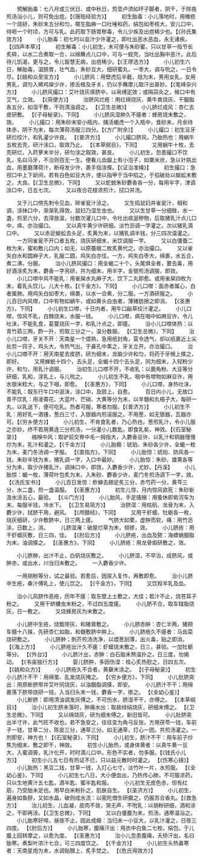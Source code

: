 <!-- { "loadSidebar": true } -->
　　预解胎毒：七八月或三伏日、或中秋日，剪壶卢须如环子脚者，阴干，于除夜煎汤浴小儿，则可免出痘。【《唐珤经验方》】
　　初生胎毒：小儿落地时，用橄榄一个烧研，朱砂末五分和匀，嚼生脂麻一口吐唾和药，绢包如枣核大，安儿口中，待咂一个时顷，方可与乳。此药取下肠胃秽毒，令儿少疾及出痘稀少也。【《孙氏集效方》】
　　小儿胎毒：初七时以韭汁少许灌之，即吐出恶水恶血，永无诸疾。 【《四声本草》】
　　初生解毒：小儿初生，未可便与朱砂蜜，只以甘草一指节长炙碎，以水二合煮取一合，以绵蘸点儿口中，可与一蚬壳，当吐出胸中恶汁。此后待儿饥渴，更与之，令儿智慧无病，出痘稀少。【《王璆选方》】
　　小儿初生六日，解胎毒，温肠胃，壮气血，朱砂豆大，细研蜜丸，一枣大，调与吮之，一日令尽。【《姚和众至宝方》】
　　小儿脐风：用壁虎后半截，焙为末，男用女乳，女用男乳，调匀入稀鸡屎少许，掺舌根及牙关，仍以手蘸摩儿取汗出甚妙。【《笔峰杂兴方》】
　　小儿脐风撮口：艾叶烧灰填脐中，以帛缚定效；或隔蒜灸之，候口中有艾气，立效。 【《简便方》】
　　治脐风烂疮：用红绵烧灰、黄牛粪烧灰、干胭脂各五分，如湿干敷，干则清油调之。 【《卫生总微》】
　　小儿脐烂成风：杏仁去皮研敷。 【《子母秘录》，下同】
　　小儿脐风湿肿久不瘥者：蜂房烧末敷之，效。
　　小儿撮口：用朱砂末安小瓶内，捕活蝎虎一个入瓶中，食砂末，月余待体赤，阴干为末，每次薄荷汤服三四分。【《方广附余》】
　　小儿撮口：初生豆牙研烂绞汁，和乳灌少许良。 【《普济方》】
　　小儿撮口脐风，乃胎热也：用蜗牛五枚去壳，研汁涂口，取效乃止。 【《本草纲目》，下同】
　　又用蜗牛十枚，去壳研烂，入莳萝末半分，研匀涂之取效，甚良。
　　小儿初生，忽患撮口不饮乳，名曰马牙，不治则百无一生。便看儿齿龈上有小泡子，如粟米状，急以针挑出血，用墨磨薄荷汁，断母发少许，裹手指涂搽。【《证治准绳》】
　　初生撮口：急视口中上下龂间，若有白色如豆大许，便以指甲于当中掐之，于掐破处以蜈蚣末敷之，大良。【《卫生总微》，下同】
　　又以蛇蜕朱砂麝香各一分，每用半字，津调涂口中，日五七次。
　　又以夜合花枝浓煎汁，拭口并洗。

　　又于儿口傍先刺令见血，碎雀瓮汁涂之。
　　又生捣鼠妇并雀瓮汁，相和调，涂抹口中，渐渐乳得效。鼠妇乃湿生虫也。
　　又以生甘草一分细銼，水一盏，煎至六分，去滓放温，分数次灌儿口中，令吐出痰涎秽物，后取猪乳汁点儿口中，痒。亦治撮口。
　　又以真牛黄少许研细，淡竹沥调一字灌之，次以猪乳滴口中。
　　又以赤足蜈蚣去头足，炙黄为末，以猪乳调半钱，分三四次温灌之。
　　一方同雀瓮不开口者五枚，烧灰研细末，米饮调服一字。
　　又以白僵蚕二枚为末，蜜和敷儿口内；如无，以原蚕蛾二枚炙黄代之。亦治撮口。
　　又以雀矢白水和圆麻子大，乳服二圆，鸡矢白亦佳。一方，鸡矢白枣大，绵裹，水五合，煮二沸，分服。
　　治小儿脐风撮口：用全蝎二十个，头尾俱全者，要去毒，用好酒涂炙为末，麝香一字另研，共为细末，用半字，金银煎汤调服，即效。
　　小儿口噤中风不能乳：用雀屎水丸麻子大，饮下二丸即愈。或用雀屎四枚为末，着乳头饮儿。儿大十枚。【《千金方》，下同】
　　小儿口噤：面赤者属心，白者属肺。用鸡矢白如枣大，绵裹，以水一合煮，分二服。一方酒研服之。
　　小儿百日内风噤，口中有物如蜗牛，或如黄头白虫者，薄猪肪擦之即消。 【《圣惠方》，下同】
　　小儿初生口噤，十日内者，用牛口齝草绞汁灌之。
　　小儿口噤，惊风不乳，白棘烧末，水服一钱。
　　小儿口噤，病在咽中如麻豆许，令儿吐沫，不能乳食，葛蔓烧灰一字，和乳汁点之，即瘥。
　　治小儿口噤体热：以青竹茹三两，酢一升，煎取三分之一，温分数服。 【《卫生总微》，下同】
　　治小儿口噤，牙关不开：天南星一个煨熟，急用纸封角，莫令透气，却以纸裹近上尖处剪一窍子，鸡头大，令热气出，于鼻孔中熏之，牙关立开。亦治撮口。
　　治小儿口噤不开：用天南星去皮脐，研为细末，龙脑少许和匀，将药于牙根上搽之，即好。
　　又用蝉蜕十四个，去头足，全蝎十四个去头足，同为细末，入轻粉少许，和匀，用乳汁调服。
　　治初生儿口噤不开，不收乳：以鹿角粉、大豆等分研细，乳和，涂乳上，与儿吮之。
　　小儿初生不乳，咽中有噤物如麻豆许，用水银米粒大，与之下咽，即愈。 【《圣惠方》，下同】
　　小儿口噤，身热吐沫，不能乳：取东行牛口中涎沫，涂口中，及颐上，自愈。
　　百日内小儿，无故口青不饮乳：用凌霄花、大蓝叶、芒硝、大黄等分为末，以羊髓和丸梧子大，每研一丸，以乳送下，便可吃乳。热者可服，寒者勿服。【《普济方》】
　　小儿初生不乳：用好乳一酒锺，葱白三寸，入银器内煎滚服之。不用葱，如无银器，瓦器亦可。【《穷乡便方》】
　　小儿初生，不肯食乳者，乃心热也。葱煎乳汁，令小儿服之亦妙。终不若用黄连三分煎汤，一分灌小儿数匙，即食乳矣，神效。【《石室秘录》】
　　襁褓中风：取驴前交脊中毛一拇指大，入麝香豆许、以乳汁和铜器慢慢炒为末，乳汁和灌之。【《千金方》】
　　小儿胎癎：琥珀、朱砂各少许，全蝎一枚为末，麦门冬汤调一字服。 【《直指方》，下同】
　　小儿胎惊：琥珀、防风各一钱，朱砂半钱为末，猪乳调一字，入口中最妙。
　　小儿胎惊：朱砂、雄黄各等分为末，取少许猪乳汁，调抹口中，即效，入麝香少许，尤妙。【丹溪】
　　小儿胎惊：蝎一枚，薄荷叶包炙为末，入朱砂、麝香少许，麦门冬煎汤调下一字，效。【《汤氏宝书》】
　　小儿百日发惊：蚱蝉去翅足炙三分，赤芍药一分，黄芩三分，水二盏，煎一盏温服。 【《圣惠方》】
　　初生儿惊，月内惊风欲死：朱砂新汲水涂五心，最验。 【《斗门方》】
　　小儿胎风，手足搐搦：用蚤休即紫河车为末，每服半钱，冷水下。 【《卫生易简方》】
　　治脐湿：用枯矾、龙骨为末，入麝少许，拭脐干用，避风。 【《颅顖经》，下同】
　　又用干虾蟆、牡蛎各一枚，烧灰细研，少许敷脐中，日三两上瘥。
　　气脐大如栗，虚肿而软，痛：用竹沥涂，日数上，消。
　　儿脐湿淹：破屋烂草为末，频掺，效。
　　小儿脐疮：用干虾蟆灰敷，日三四，佳。 【《肘后方》】
　　小儿脐疮，出血及脓：海螵蛸胭脂为末，油调搽之。 【《圣惠方》，下同】
　　小儿脐疮：用龙骨煅研敷之，效。

　　小儿脐肿，出汁不止，白矾烧灰敷之。
　　小儿脐湿，不早治，成脐风，或肿赤，或出水，川当归末敷之。
　　一入麝香少许。

　　一用胡粉等分，试之最验。若愈后，因尿入复作，再敷即愈。
　　治小儿脐中生疮，桑汁傅乳上，使儿饮之。 【《千金方》，下同】
　　又饮羖羊乳及血。

　　治小儿风脐作恶疮，历年不瘥：取东壁上土敷之，大佳；若汁不止，烧苍耳子粉之。
　　又用干蛴螬虫末粉之，不过四五度瘥。
　　小儿脐不合，取车辖脂烧灰，日一敷之。
　　又烧蜂房灰为末敷之。

　　小儿脐中生疮，烧甑带灰，和猪膏敷之。
　　小儿脐赤肿：杏仁半两，猪颊车髓十八铢，先研杏仁如脂，和髓敷脐中肿上。
　　小儿脐疮久不瘥者：马齿菜烧研敷之。
　　小儿脐肿；荆芥煎汤洗净，以煨葱刮薄，出火毒，贴之即消。 【《海上方》】
　　小儿脐疮出汁久不瘥：虾蟆烧末敷之，日三，甚验。一加牡蛎等分。 【《外台》】
　　小儿脐汁出，赤肿：白石脂末熬温扑之，日三度，勿揭动。 【《韦宙独行方》】
　　婴儿脐肿，多因伤湿：桂心炙热慰之，日四五次。 【《姚和众方》】
　　小儿脐疮久不合者，黄蘗末涂之。 【《子母秘录》】
　　初生小儿脐汁不干：用绵茧、乱发烧灰掩之。 【《穷乡便方》，下同】
　　小儿肚脐突出：用原断脐带并艾叶同烧灰，以油胭脂调搽，即安。
　　小儿脐汁不干；用绵裹落下脐带烧研一钱，入当归头末一钱，麝香一字，掺之。 【《全幼心鉴》】
　　小儿断脐：即用清油调发灰傅之，不可伤水，脐湿不干，亦傅之。 【《本草纲目》】
　　治小儿初生脐未落时，肿痛水出：取故绯绢烧灰，研细末傅之。 【《卫生总微》，下同】
　　又以绵烧灰，研为细末傅之，新旧皆可。
　　小儿肚脐突出半寸许，此气旺不收也，若不急安之，往往变为角弓反张。方用茯苓一钱，车前子一钱，甘草二分，陈皮三分，通草三分。如无通草，灯心一团。共煎汤灌之。一剂即安，神方也！【《石室秘录》，下同】
　　小儿初生，脐汁不干：用车前子炒焦为细末，敷之即干，神效。
　　初生小儿胎热，或身体黄者：以真牛黄一豆大，入蜜调膏，乳汁化开，时时滴儿口中。形色不实者，勿多服。【《钱氏小儿方》】
　　初生小儿五七日有热证不已，只以益元散时时灌之。 【《伤寒心镜》】
　　小儿胎热：黑豆二钱，甘草一钱，入灯心七寸，淡竹叶一片，水煎服。 【《全幼心鉴》，下同】
　　小儿初生七八日，大小便血出，乃热传心肺，不可服凉药，只以生地黄汁五七匙，酒半匙、蜜半匙和服。
　　小儿初生无皮色赤，但有红筋，乃受胎未足也。用早白米粉扑之，肌肤自生。 【《圣济方》】
　　小儿初生，遍身如鱼脬，又如水晶，破则成水流：以密陀僧生研擫之，仍服苏合香丸。【《救急方》】
　　治儿初生，儿血凝，皮肉不敛，哭无声，不吮乳：以胡粉研细，酒和涂之，干即再涂。【《卫生总微》，下同】
　　又以白僵蚕为末，煎汤，通寒温浴之。
　　小儿胎寒好啼，昼夜不止，因此成癎：当归末一小豆大，以乳汁灌之，日夜三四度。 【《肘后方》】
　　小儿胎寒，腹痛汗出：用衣中白鱼二七枚，绢包，于儿腹上回转摩之，以愈为度。 【《圣惠方》】
　　治小儿忽患腹痛，夭矫汗出，名曰胎寒。煮梨叶浓汁七合，可三四度饮之。 【《千金方》】
　　小儿初生头热鼻寒者：天南星炮为末，水调贴顖上，炙手焚之。 【《危氏得效方》】
